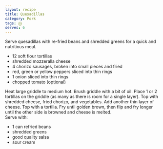 ```yaml
---
layout: recipe
title: Quesadillas
category: Pork
tags: ㉚
serves: 6
---
```

Serve quesadillas with re-fried beans and shredded greens for a quick and nutritious meal.

- 12 soft flour tortillas 
- shredded mozzeralla cheese
- 4 chorizo sausages, broken into small pieces and fried
- red, green or yellow peppers sliced into thin rings
- 1 onion sliced into thin rings
- chopped tomato (optional)

Heat large griddle to medium hot.  Brush griddle with a bit of oil. 
Place 1 or 2 tortillas on the griddle (as many as there is room for a single layer). Top with shredded cheese, fried chorizo, and vegetables.  Add another thin layer of cheese. Top with a tortilla.
Fry until golden brown, then flip and fry longer until the other side is browned and cheese is melted.  
Serve with: 

- 1 can refried beans
- shredded greens
- good quality salsa
- sour cream


